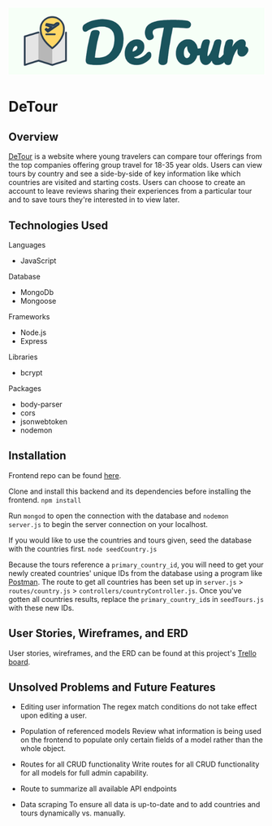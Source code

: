 # ![](DeTour-logo.png)
# DeTour

## Overview
[DeTour](http://protected-ravine-34035.herokuapp.com/) is a website where young travelers can compare tour offerings from the top companies offering group travel for 18-35 year olds.  Users can view tours by country and see a side-by-side of key information like which countries are visited and starting costs.  Users can choose to create an account to leave reviews sharing their experiences from a particular tour and to save tours they're interested in to view later.


## Technologies Used
Languages
- JavaScript

Database
- MongoDb
- Mongoose

Frameworks
- Node.js
- Express

Libraries
- bcrypt

Packages
- body-parser
- cors
- jsonwebtoken
- nodemon


## Installation
Frontend repo can be found [here](https://github.com/ronsbons/detour-frontend).

Clone and install this backend and its dependencies before installing the frontend.
`npm install`

Run `mongod` to open the connection with the database and `nodemon server.js` to begin the server connection on your localhost.

If you would like to use the countries and tours given, seed the database with the countries first.
`node seedCountry.js`

Because the tours reference a `primary_country_id`, you will need to get your newly created countries' unique IDs from the database using a program like [Postman](https://www.getpostman.com/).  The route to get all countries has been set up in `server.js` > `routes/country.js` > `controllers/countryController.js`.  Once you've gotten all countries results, replace the `primary_country_id`s in `seedTours.js` with these new IDs.


## User Stories, Wireframes, and ERD
User stories, wireframes, and the ERD can be found at this project's [Trello board](https://trello.com/b/hLycGwWy/capstone-project).


## Unsolved Problems and Future Features
- Editing user information
The regex match conditions do not take effect upon editing a user.

- Population of referenced models
Review what information is being used on the frontend to populate only certain fields of a model rather than the whole object.

- Routes for all CRUD functionality
Write routes for all CRUD functionality for all models for full admin capability.

- Route to summarize all available API endpoints

- Data scraping
To ensure all data is up-to-date and to add countries and tours dynamically vs. manually.
